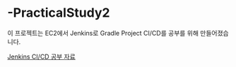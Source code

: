 # -PracticalStudy2

이 프로젝트는 EC2에서 Jenkins로 Gradle Project CI/CD를 공부를 위해 만들어졌습니다.

[Jenkins CI/CD 공부 자료](https://jangto.tistory.com/entry/Jenkins%EB%A1%9C-Maven-%ED%94%84%EB%A1%9C%EC%A0%9D%ED%8A%B8-CICD-FreeStyle-Project-PipeLine)
